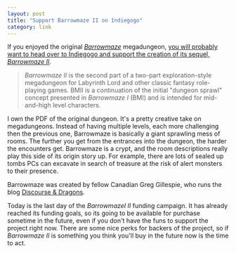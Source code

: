 ```yaml
---
layout: post
title: "Support Barrowmaze II on Indiegogo"
category: link
---
```


If you enjoyed the original [_Barrowmaze_][1] megadungeon, [you will probably want to head over to Indiegogo and support the creation of its sequel, _Barrowmaze II_][2].

> _Barrowmaze II_ is the second part of a two-part exploration-style megadungeon for Labyrinth Lord and other classic fantasy role-playing games. BMII is a continuation of the initial "dungeon sprawl" concept presented in _Barrowmaze I_ (BMI) and is intended for mid-and-high level characters.

I own the PDF of the original dungeon. It's a pretty creative take on megadungeons. Instead of having multiple levels, each more challenging then the previous one, Barrowmaze is basically a giant sprawling mess of rooms. The further you get from the entrances into the dungeon, the harder the encounters get. Barrowmaze is a crypt, and the room descriptions really play this side of its origin story up. For example, there are lots of sealed up tombs PCs can excavate in search of treasure at the risk of alert monsters to their presence.

Barrowmaze was created by fellow Canadian Greg Gillespie, who runs the blog [Discourse & Dragons][3].

Today is the last day of the _BarrowmazeI II_ funding campaign. It has already reached its funding goals, so its going to be available for purchase sometime in the future, even if you don't have the funs to support the project right now. There are some nice perks for backers of the project, so if _Barrowmaze II_ is something you think you'll buy in the future now is the time to act.


[1]: http://www.barrowmaze.com/
[2]: http://www.indiegogo.com/Barrowmaze?a=228962
[3]: http://discourseanddragons.blogspot.ca/
